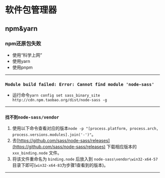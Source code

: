 # 软件包管理器

## npm&yarn

### npm还原包失败
- 使用“科学上网”
- 使用yarn
- 使用pnpm
---

### `Module build failed: Error: Cannot find module 'node-sass'`
- 运行命令`yarn config set sass_binary_site http://cdn.npm.taobao.org/dist/node-sass -g`
---

### `找不到node-sass/vendor`
1. 使用以下命令查看对应的版本`node -p "[process.platform, process.arch, process.versions.modules].join('-')"`。
2. 去[https://github.com/sass/node-sass/releases](https://github.com/sass/node-sass/releases) 下载相应版本的 `xxx_binding.node` 文件。
3. 将该文件重命名为 `binding.node` 后放入到 `node-sass\vendor\win32-x64-57` 目录下即可(`win32-x64-83`为步骤1查看到的版本)。
---
